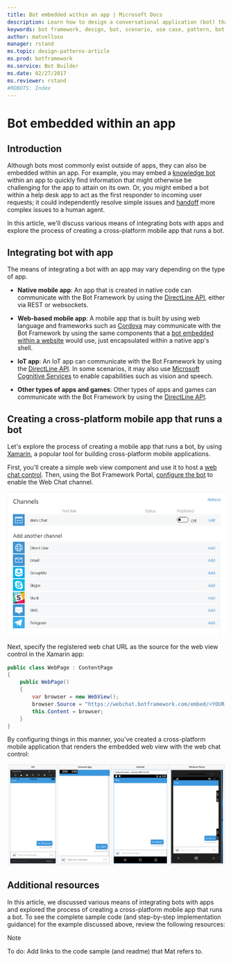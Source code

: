 ```yaml
---
title: Bot embedded within an app | Microsoft Docs
description: Learn how to design a conversational application (bot) that is embedded within an app.
keywords: bot framework, design, bot, scenario, use case, pattern, bot in app, bot embedded in app
author: matvelloso
manager: rstand
ms.topic: design-patterns-article
ms.prod: botframework
ms.service: Bot Builder
ms.date: 02/27/2017
ms.reviewer: rstand
#ROBOTS: Index
---
```

# Bot embedded within an app 

## Introduction 

Although bots most commonly exist outside of apps, they can also be embedded within an app. 
For example, you may embed a [knowledge bot](bot-framework-design-patterns-knowledge-base.md) within an app 
to quickly find information that might otherwise be challenging for the app to attain on its own. 
Or, you might embed a bot within a help desk app to act as the first responder to incoming user requests; 
it could independently resolve simple issues and [handoff](bot-framework-design-patterns-human-handoff.md) more complex issues to a human agent. 

In this article, we'll discuss various means of integrating bots with apps 
and explore the process of creating a cross-platform mobile app that runs a bot. 

## Integrating bot with app

The means of integrating a bot with an app may vary depending on the type of app. 

- **Native mobile app**: 
An app that is created in native code can communicate with the Bot Framework by using 
the [DirectLine API](https://docs.botframework.com/en-us/restapi/directline3/#navtitle), 
either via REST or websockets.

- **Web-based mobile app**: 
A mobile app that is built by using web language and frameworks such as <a href="https://cordova.apache.org/" target="_blank">Cordova</a> 
may communicate with the Bot Framework by using the same components that a 
[bot embedded within a website](bot-framework-design-patterns-bot-in-website.md) would use, 
just encapsulated within a native app's shell.

- **IoT app**: 
An IoT app can communicate with the Bot Framework by using 
the [DirectLine API](https://docs.botframework.com/en-us/restapi/directline3/#navtitle). 
In some scenarios, it may also use <a href="https://www.microsoft.com/cognitive-services/" target="_blank">Microsoft Cognitive Services</a> 
to enable capabilities such as vision and speech.

- **Other types of apps and games**: 
Other types of apps and games can communicate with the Bot Framework by using 
the [DirectLine API](https://docs.botframework.com/en-us/restapi/directline3/#navtitle). 

## Creating a cross-platform mobile app that runs a bot

Let's explore the process of creating a mobile app that runs a bot, 
by using <a href="https://www.xamarin.com/" target="_blank">Xamarin</a>, a popular tool 
for building cross-platform mobile applications. 

First, you'll create a simple web view component and use it to host a 
<a href="https://github.com/Microsoft/BotFramework-WebChat" target="_blank">web chat control</a>. 
Then, using the Bot Framework Portal, [configure the bot](bot-framework-publish-configure.md) to 
enable the Web Chat channel. 

![Bot configuration settings](media/designing-bots/patterns/webchat-channel.png)

Next, specify the registered web chat URL as the source for the web view control in the Xamarin app:

```cs
public class WebPage : ContentPage
{
	public WebPage()
	{
		var browser = new WebView();
		browser.Source = "https://webchat.botframework.com/embed/<YOUR SECRET KEY HERE>";
		this.Content = browser;
	}
}
```

By configuring things in this manner, you've created a cross-platform mobile application 
that renders the embedded web view with the web chat control:

![Back-channel](media/designing-bots/patterns/xamarin-apps.png)

## Additional resources

In this article, we discussed various means of integrating bots with apps and 
explored the process of creating a cross-platform mobile app that runs a bot.
To see the complete sample code (and step-by-step implementation guidance) for the example discussed above, 
review the following resources: 

> [!NOTE]
> To do: Add links to the code sample (and readme) that Mat refers to.
 